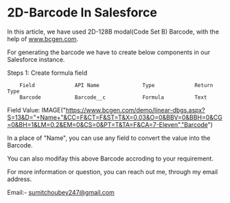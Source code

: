 # 2D-Barcode In Salesforce

In this article, we have used  2D-128B modal(Code Set B) Barcode, with the help of www.bcgen.com.

For generating the barcode we have to create below components in our Salesforce instance.

Steps 1: Create formula field

        Field             API Name              Type             Return Type                      
        Barcode           Barcode__c            Formula          Text

Field Value:
IMAGE("https://www.bcgen.com/demo/linear-dbgs.aspx?S=13&D="+Name+"&CC=F&CT=F&ST=T&X=0.03&O=0&BBV=0&BBH=0&CG=0&BH=1&LM=0.2&EM=0&CS=0&PT=T&TA=F&CA=7-Eleven","Barcode")

In a place of "Name", you can use any field to convert the value into the Barcode.

You can also modifay this above Barcode accroding to your requirement.

For more information or question, you can reach out me, through my email address.

Email:- sumitchoubey247@gmail.com
